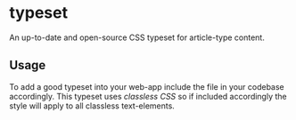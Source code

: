 # typeset

An up-to-date and open-source CSS typeset for article-type content.

## Usage

To add a good typeset into your web-app include the file in your codebase accordingly. This typeset uses *classless CSS* so if included accordingly the style will apply to all classless text-elements.
